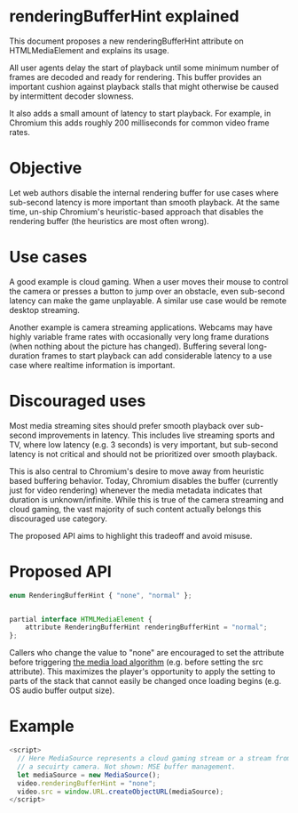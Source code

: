 # renderingBufferHint explained

This document proposes a new renderingBufferHint attribute on HTMLMediaElement and explains its usage. 

All user agents delay the start of playback until some minimum number of frames are decoded and ready for rendering. This buffer provides an important cushion against playback stalls that might otherwise be caused by intermittent decoder slowness. 

It also adds a small amount of latency to start playback. For example, in Chromium this adds roughly 200 milliseconds for common video frame rates.

# Objective

Let web authors disable the internal rendering buffer for use cases where sub-second latency is more important than smooth playback. At the same time, un-ship Chromium's heuristic-based approach that disables the rendering buffer (the heuristics are most often wrong). 

# Use cases

A good example is cloud gaming. When a user moves their mouse to control the camera or presses a button to jump over an obstacle, even sub-second latency can make the game unplayable. A similar use case would be remote desktop streaming.

Another example is camera streaming applications. Webcams may have highly variable frame rates with occasionally very long frame durations (when nothing about the picture has changed). Buffering several long-duration frames to start playback can add considerable latency to a use case where realtime information is important.

# Discouraged uses

Most media streaming sites should prefer smooth playback over sub-second improvements in latency. This includes live streaming sports and TV, where low latency (e.g. 3 seconds) is very important, but sub-second latency is not critical and should not be prioritized over smooth playback. 

This is also central to Chromium's desire to move away from heuristic based buffering behavior. Today, Chromium disables the buffer (currently just for video rendering) whenever the media metadata indicates that duration is unknown/infinite. While this is true of the camera streaming and cloud gaming, the vast majority of such content actually belongs this discouraged use category. 

The proposed API aims to highlight this tradeoff and avoid misuse.

# Proposed API

```Javascript
enum RenderingBufferHint { "none", "normal" };


partial interface HTMLMediaElement {
    attribute RenderingBufferHint renderingBufferHint = "normal"; 
};
```

Callers who change the value to "none" are encouraged to set the attribute before triggering [the media load algorithm](https://html.spec.whatwg.org/multipage/media.html#media-element-load-algorithm) (e.g. before setting the src attribute). This maximizes the player's opportunity to apply the setting to parts of the stack that cannot easily be changed once loading begins (e.g. OS audio buffer output size).

# Example
```Javascript
<script>
  // Here MediaSource represents a cloud gaming stream or a stream from 
  // a secuirty camera. Not shown: MSE buffer management. 
  let mediaSource = new MediaSource();  
  video.renderingBufferHint = "none";
  video.src = window.URL.createObjectURL(mediaSource);
</script>
```
